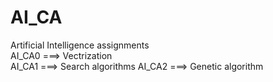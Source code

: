 # AI_CA
Artificial Intelligence assignments  
AI_CA0 ===> Vectrization<br>
AI_CA1 ===> Search algorithms
AI_CA2 ===> Genetic algorithm
